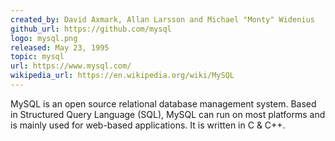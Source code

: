 ```yaml
---
created_by: David Axmark, Allan Larsson and Michael "Monty" Widenius
github_url: https://github.com/mysql
logo: mysql.png
released: May 23, 1995
topic: mysql
url: https://www.mysql.com/
wikipedia_url: https://en.wikipedia.org/wiki/MySQL
---
```

MySQL is an open source relational database management system.  Based in Structured Query Language (SQL), MySQL can run on most platforms and is mainly used for web-based applications. It is written in C & C++.